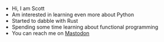 - Hi, I am Scott
- Am interested in learning even more about Python
- Started to dabble with Rust
- Spending some time learning about functional programming
- You can reach me on <a href="https://fosstodon.org/@Nekokawaigari" rel="me">Mastodon</a>

<!---
sjirwin/sjirwin is a ✨ special ✨ repository because its `README.md` (this file) appears on your GitHub profile.
You can click the Preview link to take a look at your changes.
--->
